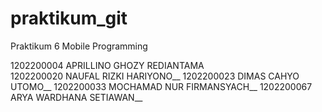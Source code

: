 # praktikum_git
Praktikum 6 Mobile Programming

1202200004 APRILLINO GHOZY REDIANTAMA</br>
1202200020 NAUFAL RIZKI HARIYONO__
1202200023 DIMAS CAHYO UTOMO__
1202200033 MOCHAMAD NUR FIRMANSYACH__
1202200067 ARYA WARDHANA SETIAWAN__
